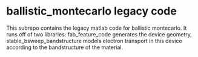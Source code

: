 # ballistic_montecarlo legacy code
This subrepo contains the legacy matlab code for ballistic montecarlo. It runs off of two libraries: 
fab_feature_code generates the device geometry, stable_bsweep_bandstructure models electron transport in 
this device according to the bandstructure of the material.